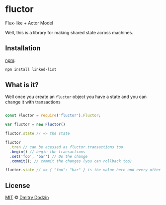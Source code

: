 # fluctor
Flux-like + Actor Model

Well, this is a library for making shared state across machines.

## Installation

[npm][]:

```bash
npm install linked-list
```


## What is it?

Well once you create an ```fluctor``` object you have a state and you can change it with transactions

```javascript

const Fluctor = require('fluctor').Fluctor;

var fluctor = new Fluctor()

fluctor.state // => the state

fluctor
  .tran // can be acessed as fluctor.transactions too
  .begin() // begin the transactions
  .set('foo', 'bar') // Do the change
  .commit(); // commit the changes (you can rollback too)

fluctor.state // => { "foo": "bar" } is the value here and every other server

```


## License

[MIT][license] © [Dmitry Dodzin][author]



[npm]: https://docs.npmjs.com/cli/install

[license]: LICENSE

[author]: https://github.com/DmitryDodzin
